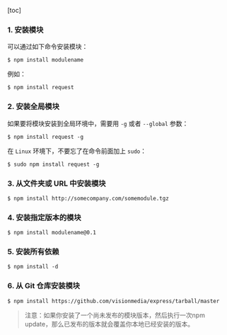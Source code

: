 [toc]

### 1. 安装模块

可以通过如下命令安装模块：

```shell
$ npm install modulename
```

例如：

```shell
$ npm install request
```

### 2. 安装全局模块

如果要将模块安装到全局环境中，需要用 `-g` 或者 `--global` 参数：

```shell
$ npm install request -g
```

在 `Linux` 环境下，不要忘了在命令前面加上 `sudo`：

```shell
$ sudo npm install request -g
```

### 3. 从文件夹或 URL 中安装模块

```shell
$ npm install http://somecompany.com/somemodule.tgz
```

### 4. 安装指定版本的模块

```shell
$ npm install modulename@0.1
```

### 5. 安装所有依赖

```shell
$ npm install -d
```

### 6. 从 Git 仓库安装模块

```shell
$ npm install https://github.com/visionmedia/express/tarball/master
```

> 注意：如果你安装了一个尚未发布的模块版本，然后执行一次npm update，那么已发布的版本就会覆盖你本地已经安装的版本。

